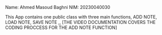 Name: Ahmed Masoud Baghni
NIM: 20230040030

This App contains one public class with three main functions, ADD NOTE, LOAD NOTE, SAVE NOTE ,, [THE VIDEO DOCUMENTATION COVERS THE CODING PROCCESS FOR THE ADD NOTE FUNCTION]
